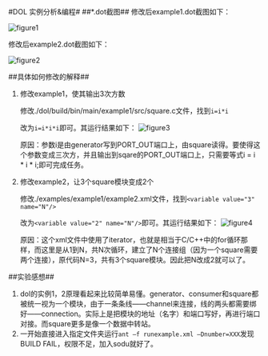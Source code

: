 #DOL 实例分析&编程#
##*.dot截图##
修改后example1.dot截图如下：

![figure1](http://i.imgur.com/b7lYoNI.png)

修改后example2.dot截图如下：

![figure2](http://i.imgur.com/o7LjBch.png)

##具体如何修改的解释##
1. 修改example1，使其输出3次方数

	修改./dol/build/bin/main/example1/src/square.c文件，找到`i=i*i`
	
	改为`i=i*i*i`即可。其运行结果如下：
	![figure3](http://i.imgur.com/joigdsr.png)

	原因：参数i是由generator写到PORT_OUT端口上，由square读得。要使得这个参数变成三次方，并且输出到sqare的PORT_OUT端口上，只需要等式i = i * i * i;即可完成任务。

2. 修改example2，让3个square模块变成2个

	修改./examples/example1/example2.xml文件，找到`<variable value="3" name="N"/>`

	改为`<variable value="2" name="N"/>`即可。其运行结果如下：
	![figure4](http://i.imgur.com/aRQEAhE.png)

	原因：这个xml文件中使用了iterator，也就是相当于C/C++中的for循环那样，而这里是从1到N，共N次循环，建立了N个连接组（因为一个square需要两个连接），原代码N=3，共有3个square模块。因此把N改成2就可以了。

##实验感想##

1. dol的实例1，2原理看起来比较简单易懂。generator、consumer和square都被统一视为一个模块，由于一条条线——channel来连接，线的两头都需要绑好——connection。实际上是把模块的地址（名字）和端口写好，再进行端口对接。而square更多是像一个数据中转站。
2. 一开始直接进入指定文件夹运行`ant –f runexample.xml –Dnumber=XXX`发现BUILD FAIL，权限不足，加入sodu就好了。
	